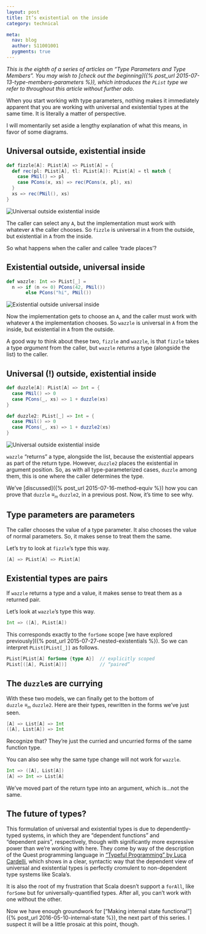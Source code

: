 ```yaml
---
layout: post
title: It’s existential on the inside
category: technical

meta:
  nav: blog
  author: S11001001
  pygments: true
---
```


*This is the eighth of a series of articles on “Type Parameters and
Type Members”.  You may wish to
[check out the beginning]({% post_url 2015-07-13-type-members-parameters %}),
which introduces the `PList` type we refer to throughout this article
without further ado.*

When you start working with type parameters, nothing makes it
immediately apparent that you are working with universal and
existential types at the same time. It is literally a matter of
perspective.

I will momentarily set aside a lengthy explanation of what this means,
in favor of some diagrams.

## Universal outside, existential inside

```scala
def fizzle[A]: PList[A] => PList[A] = {
  def rec(pl: PList[A], tl: PList[A]): PList[A] = tl match {
    case PNil() => pl
    case PCons(x, xs) => rec(PCons(x, pl), xs)
  }
  xs => rec(PNil(), xs)
}
```

![Universal outside existential inside](/img/media/ieoti-fizzle.png)

The caller can select any `A`, but the implementation must work with
whatever `A` the caller chooses. So `fizzle` is universal in `A` from
the outside, but existential in `A` from the inside.

So what happens when the caller and callee ‘trade places’?

## Existential outside, universal inside

```scala
def wazzle: Int => PList[_] =
  n => if (n <= 0) PCons(42, PNil())
       else PCons("hi", PNil())
```

![Existential outside universal inside](/img/media/ieoti-wazzle.png)

Now the implementation gets to choose an `A`, and the caller must work
with whatever `A` the implementation chooses. So `wazzle` is universal
in `A` from the inside, but existential in `A` from the outside.

A good way to think about these two, `fizzle` and `wazzle`, is that
`fizzle` takes a type *argument* from the caller, but `wazzle`
*returns* a type (alongside the list) to the caller.

## Universal (!) outside, existential inside

```scala
def duzzle[A]: PList[A] => Int = {
  case PNil() => 0
  case PCons(_, xs) => 1 + duzzle(xs)
}

def duzzle2: PList[_] => Int = {
  case PNil() => 0
  case PCons(_, xs) => 1 + duzzle2(xs)
}
```

![Universal outside existential inside](/img/media/ieoti-duzzle.png)

`wazzle` “returns” a type, alongside the list, because the existential
appears as part of the return type. However, `duzzle2` places the
existential in argument position. So, as with all type-parameterized
cases, `duzzle` among them, this is one where the caller determines
the type.

We’ve [discussed]({% post_url 2015-07-16-method-equiv %}) how you can
prove that `duzzle` ≡*<sub><small>m</small></sub>* `duzzle2`, in a
previous post. Now, it’s time to see why.

## Type parameters are parameters

The caller chooses the value of a type parameter. It also chooses the
value of normal parameters. So, it makes sense to treat them the same.

Let’s try to look at `fizzle`’s type this way.

```scala
[A] => PList[A] => PList[A]
```

## Existential types are pairs

If `wazzle` returns a type and a value, it makes sense to treat them
as a returned pair.

Let’s look at `wazzle`’s type this way.

```scala
Int => ([A], PList[A])
```

This corresponds exactly to the `forSome` scope
[we have explored previously]({% post_url 2015-07-27-nested-existentials %}).
So we can interpret `PList[PList[_]]` as follows.

```scala
PList[PList[A] forSome {type A}]  // explicitly scoped
PList[([A], PList[A])]            // “paired”
```

## The `duzzle`s are currying

With these two models, we can finally get to the bottom of
`duzzle` ≡*<sub><small>m</small></sub>* `duzzle2`. Here are their
types, rewritten in the forms we’ve just seen.

```scala
[A] => List[A] => Int
([A], List[A]) => Int
```

Recognize that? They’re just the curried and uncurried forms of the
same function type.

You can also see why the same type change will not work for `wazzle`.

```scala
Int => ([A], List[A])
[A] => Int => List[A]
```

We’ve moved part of the return type into an argument, which is…not the
same.

## The future of types?

This formulation of universal and existential types is due to
dependently-typed systems, in which they are “dependent functions” and
“dependent pairs”, respectively, though with significantly more
expressive power than we’re working with here. They come by way of the
description of the Quest programming language in
[“Typeful Programming” by Luca Cardelli](http://www.lucacardelli.name/Papers/TypefulProg.pdf),
which shows in a clear, syntactic way that the dependent view of
universal and existential types is perfectly cromulent to
non-dependent type systems like Scala’s.

It is also the root of my frustration that Scala doesn’t support a
`forAll`, like `forSome` but for universally-quantified types. After
all, you can’t work with one without the other.

Now we have enough groundwork for
[“Making internal state functional”]({% post_url 2016-05-10-internal-state %}),
the next part of this series. I suspect it will be a little prosaic at
this point, though.
